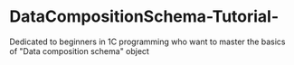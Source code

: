 # DataCompositionSchema-Tutorial-
Dedicated to beginners in 1C programming who want to master the basics of "Data composition schema" object
